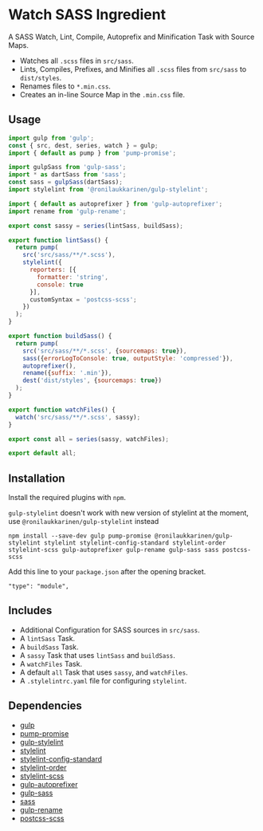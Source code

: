 Watch SASS Ingredient
================================================================================

A SASS Watch, Lint, Compile, Autoprefix and Minification Task with Source Maps.

- Watches all `.scss` files in `src/sass`.
- Lints, Compiles, Prefixes, and Minifies all `.scss` files from `src/sass` to `dist/styles`.
- Renames files to `*.min.css`.
- Creates an in-line Source Map in the `.min.css` file.

Usage
--------------------------------------------------------------------------------

```javascript
import gulp from 'gulp';
const { src, dest, series, watch } = gulp;
import { default as pump } from 'pump-promise';

import gulpSass from 'gulp-sass';
import * as dartSass from 'sass';
const sass = gulpSass(dartSass);
import stylelint from '@ronilaukkarinen/gulp-stylelint';

import { default as autoprefixer } from 'gulp-autoprefixer';
import rename from 'gulp-rename';

export const sassy = series(lintSass, buildSass);

export function lintSass() {
  return pump(
    src('src/sass/**/*.scss'),
    stylelint({
      reporters: [{
        formatter: 'string',
        console: true
      }],
      customSyntax = 'postcss-scss';
    })
  );
}

export function buildSass() {
  return pump(
    src('src/sass/**/*.scss', {sourcemaps: true}),
    sass({errorLogToConsole: true, outputStyle: 'compressed'}),
    autoprefixer(),
    rename({suffix: '.min'}),
    dest('dist/styles', {sourcemaps: true})
  );
}

export function watchFiles() {
  watch('src/sass/**/*.scss', sassy);
}

export const all = series(sassy, watchFiles);

export default all;
```

Installation
--------------------------------------------------------------------------------

Install the required plugins with `npm`.

`gulp-stylelint` doesn't work with new version of stylelint at the moment, use `@ronilaukkarinen/gulp-stylelint` instead

`npm install --save-dev gulp pump-promise @ronilaukkarinen/gulp-stylelint stylelint stylelint-config-standard stylelint-order stylelint-scss gulp-autoprefixer gulp-rename gulp-sass sass postcss-scss`

Add this line to your `package.json` after the opening bracket.

`"type": "module",`

Includes
--------------------------------------------------------------------------------

- Additional Configuration for SASS sources in `src/sass`.
- A `lintSass` Task.
- A `buildSass` Task.
- A `sassy` Task that uses `lintSass` and `buildSass`.
- A `watchFiles` Task.
- A default `all` Task that uses `sassy`, and `watchFiles`.
- A `.stylelintrc.yaml` file for configuring `stylelint`.

Dependencies
--------------------------------------------------------------------------------

- [gulp](https://www.npmjs.com/package/gulp)
- [pump-promise](https://www.npmjs.com/package/pump-promise)
- [gulp-stylelint](https://www.npmjs.com/package/gulp-stylelint)
- [stylelint](https://www.npmjs.com/package/stylelint)
- [stylelint-config-standard](https://www.npmjs.com/package/stylelint-config-standard)
- [stylelint-order](https://www.npmjs.com/package/stylelint-order)
- [stylelint-scss](https://www.npmjs.com/package/stylelint-scss)
- [gulp-autoprefixer](https://www.npmjs.com/package/gulp-autoprefixer)
- [gulp-sass](https://www.npmjs.com/package/gulp-sass)
- [sass](https://sass-lang.com/dart-sass)
- [gulp-rename](https://www.npmjs.com/package/gulp-rename)
- [postcss-scss](https://www.npmjs.com/package/postcss-scss)

